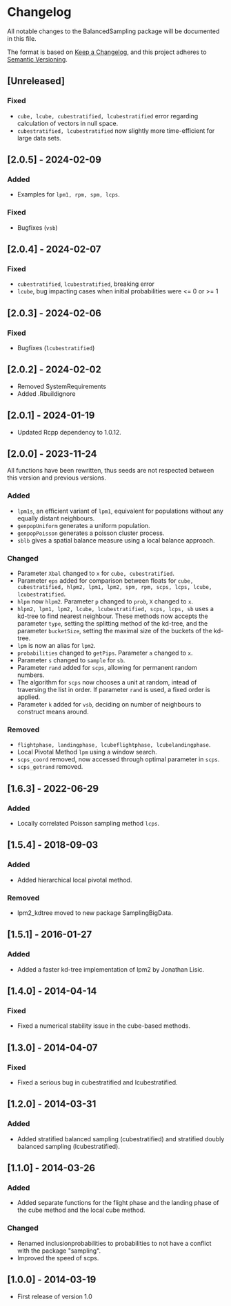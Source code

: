 # Changelog

All notable changes to the BalancedSampling package will be documented in this
file.

The format is based on [Keep a Changelog](https://keepachangelog.com/en/1.0.0/),
and this project adheres to [Semantic Versioning](https://semver.org/spec/v2.0.0.html).

## [Unreleased]
### Fixed
- `cube, lcube, cubestratified, lcubestratified` error regarding calculation of vectors in null space.
- `cubestratified, lcubestratified` now slightly more time-efficient for large data sets.

## [2.0.5] - 2024-02-09
### Added
- Examples for `lpm1, rpm, spm, lcps`.

### Fixed
- Bugfixes (`vsb`)

## [2.0.4] - 2024-02-07
### Fixed
- `cubestratified`, `lcubestratified`, breaking error
- `lcube`, bug impacting cases when initial probabilities were <= 0 or >= 1

## [2.0.3] - 2024-02-06
### Fixed
- Bugfixes (`lcubestratified`)

## [2.0.2] - 2024-02-02
- Removed SystemRequirements
- Added .Rbuildignore

## [2.0.1] - 2024-01-19
- Updated Rcpp dependency to 1.0.12.

## [2.0.0] - 2023-11-24
All functions have been rewritten, thus seeds are not respected between this version and previous versions.

### Added
- `lpm1s`, an efficient variant of `lpm1`, equivalent for populations without any equally distant neighbours.
- `genpopUniform` generates a uniform population.
- `genpopPoisson` generates a poisson cluster process.
- `sblb` gives a spatial balance measure using a local balance approach.

### Changed
- Parameter `Xbal` changed to `x` for `cube, cubestratified`.
- Parameter `eps` added for comparison between floats for `cube, cubestratified, hlpm2, lpm1, lpm2, spm, rpm, scps, lcps, lcube, lcubestratified`.
- `hlpm` now `hlpm2`. Parameter `p` changed to `prob`, `X` changed to `x`.
- `hlpm2, lpm1, lpm2, lcube, lcubestratified, scps, lcps, sb` uses a kd-tree to find nearest neighbour. These methods now accepts the parameter `type`, setting the splitting method of the kd-tree, and the parameter `bucketSize`, setting the maximal size of the buckets of the kd-tree.
- `lpm` is now an alias for `lpm2`.
- `probabilities` changed to `getPips`. Parameter `a` changed to `x`.
- Parameter `s` changed to `sample` for `sb`.
- Parameter `rand` added for `scps`, allowing for permanent random numbers.
- The algorithm for `scps` now chooses a unit at random, intead of traversing the list in order. If parameter `rand` is used, a fixed order is applied.
- Parameter `k` added for `vsb`, deciding on number of neighbours to construct means around.

### Removed
- `flightphase, landingphase, lcubeflightphase, lcubelandingphase`.
- Local Pivotal Method `lpm` using a window search.
- `scps_coord` removed, now accessed through optimal parameter in `scps`.
- `scps_getrand` removed.

## [1.6.3] - 2022-06-29

### Added
- Locally correlated Poisson sampling method `lcps`.

## [1.5.4] - 2018-09-03

### Added
- Added hierarchical local pivotal method.

### Removed
- lpm2_kdtree moved to new package SamplingBigData.

## [1.5.1] - 2016-01-27

### Added
- Added a faster kd-tree implementation of lpm2 by Jonathan Lisic.

## [1.4.0] - 2014-04-14

### Fixed
- Fixed a numerical stability issue in the cube-based methods.

## [1.3.0] - 2014-04-07

### Fixed
- Fixed a serious bug in cubestratified and lcubestratified.

## [1.2.0] - 2014-03-31

### Added
- Added stratified balanced sampling (cubestratified) and stratified doubly balanced sampling (lcubestratified).

## [1.1.0] - 2014-03-26

### Added
- Added separate functions for the flight phase and the landing phase of the cube method and the local cube method.

### Changed
- Renamed inclusionprobabilities to probabilities to not have a conflict with the package "sampling".
- Improved the speed of scps.

## [1.0.0] - 2014-03-19
- First release of version 1.0
